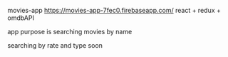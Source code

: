 movies-app
https://movies-app-7fec0.firebaseapp.com/
react + redux + omdbAPI

app purpose is searching movies by name

searching by rate and type soon